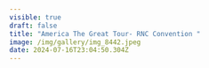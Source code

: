 ```yaml
---
visible: true
draft: false
title: "America The Great Tour- RNC Convention "
image: /img/gallery/img_8442.jpeg
date: 2024-07-16T23:04:50.304Z
---
```

